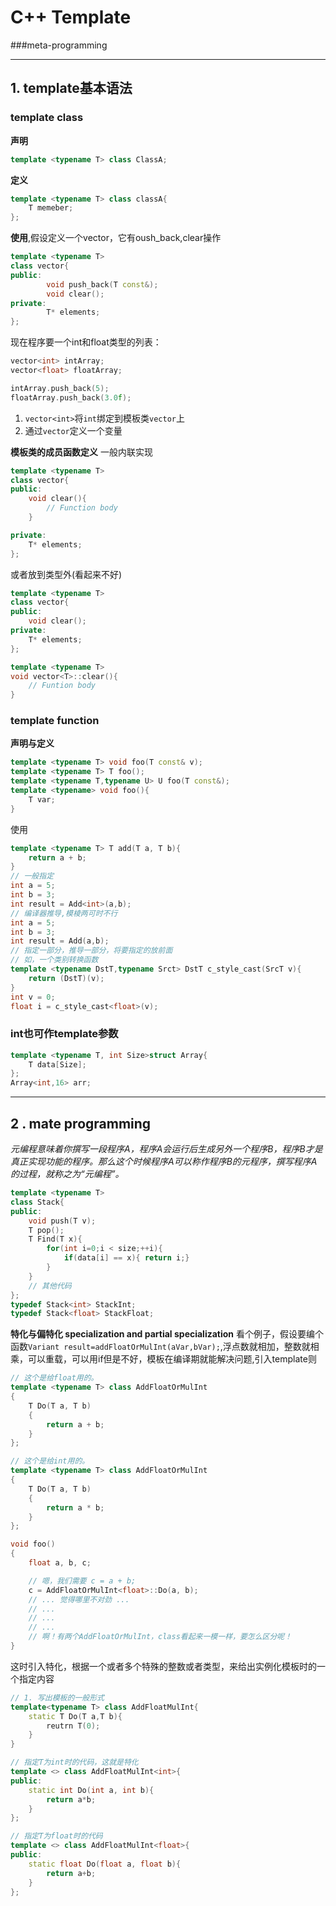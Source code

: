 # C++ Template
###meta-programming

---------------------------------------------------

## 1. template基本语法
### template class
**声明**
```cpp
template <typename T> class ClassA;
```
**定义**
```cpp
template <typename T> class classA{
    T memeber;
};
```
**使用**,假设定义一个vector，它有oush_back,clear操作
```cpp
template <typename T>
class vector{
public:
        void push_back(T const&);
        void clear();
private:
        T* elements;
};
```
现在程序要一个int和float类型的列表：
```cpp
vector<int> intArray;
vector<float> floatArray;

intArray.push_back(5);
floatArray.push_back(3.0f);
```
1. `vector<int>`将`int`绑定到模板类`vector`上
2. 通过`vector`定义一个变量

**模板类的成员函数定义**
一般内联实现
```cpp
template <typename T>
class vector{
public:
    void clear(){
        // Function body
    }

private:
    T* elements; 
};
```
或者放到类型外(看起来不好)
```cpp
template <typename T>
class vector{
public:
    void clear();
private:
    T* elements;
};

template <typename T>
void vector<T>::clear(){
    // Funtion body
}
```
### template function
**声明与定义**
```C++
template <typename T> void foo(T const& v);
template <typename T> T foo();
template <typename T,typename U> U foo(T const&);
template <typename> void foo(){
    T var;
}
```
使用
```C++
template <typename T> T add(T a, T b){
    return a + b;
}
// 一般指定
int a = 5;
int b = 3;
int result = Add<int>(a,b);
// 编译器推导,模棱两可时不行
int a = 5;
int b = 3;
int result = Add(a,b);
// 指定一部分，推导一部分，将要指定的放前面
// 如，一个类别转换函数
template <typename DstT,typename Srct> DstT c_style_cast(SrcT v){
    return (DstT)(v);
}
int v = 0;
float i = c_style_cast<float>(v);
```
### int也可作template参数
```C++
template <typename T, int Size>struct Array{
    T data[Size];
};
Array<int,16> arr;
```
---------------------------------------------------

## 2 . mate programming
*元编程意味着你撰写一段程序A，程序A会运行后生成另外一个程序B，程序B才是真正实现功能的程序。那么这个时候程序A可以称作程序B的元程序，撰写程序A的过程，就称之为“元编程”。*
```C++
template <typename T> 
class Stack{
public:
    void push(T v);
    T pop();
    T Find(T x){
        for(int i=0;i < size;++i){
            if(data[i] == x){ return i;}
        }
    }
    // 其他代码
};
typedef Stack<int> StackInt;
typedef Stack<float> StackFloat;
```
**特化与偏特化 specialization and partial specialization**
看个例子，假设要编个函数`Variant result=addFloatOrMulInt(aVar,bVar);`,浮点数就相加，整数就相乘，可以重载，可以用if但是不好，模板在编译期就能解决问题,引入template则
```C++
// 这个是给float用的。
template <typename T> class AddFloatOrMulInt
{
    T Do(T a, T b)
    {
        return a + b;
    }
};

// 这个是给int用的。
template <typename T> class AddFloatOrMulInt
{
    T Do(T a, T b)
    {
        return a * b;
    }
};

void foo()
{
    float a, b, c;

    // 嗯，我们需要 c = a + b;
    c = AddFloatOrMulInt<float>::Do(a, b);
    // ... 觉得哪里不对劲 ...
    // ...
    // ...
    // ...
    // 啊！有两个AddFloatOrMulInt，class看起来一模一样，要怎么区分呢！
}
```
这时引入特化，根据一个或者多个特殊的整数或者类型，来给出实例化模板时的一个指定内容
```C++
// 1. 写出模板的一般形式
template<typename T> class AddFloatMulInt{
    static T Do(T a,T b){
        reutrn T(0);
    }
}

// 指定T为int时的代码，这就是特化
template <> class AddFloatMulInt<int>{
public:
    static int Do(int a, int b){
        return a*b;
    }
};

// 指定T为float时的代码
template <> class AddFloatMulInt<float>{
public:
    static float Do(float a, float b){
        return a+b;
    }
};
```


